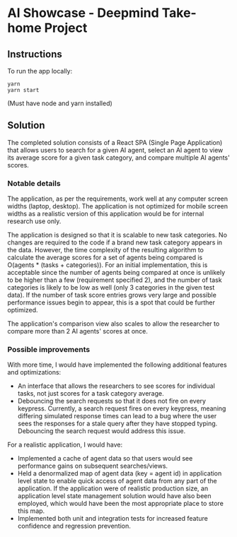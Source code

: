 # AI Showcase - Deepmind Take-home Project

## Instructions

To run the app locally:

```
yarn
yarn start
```

(Must have node and yarn installed)

## Solution

The completed solution consists of a React SPA (Single Page Application) that allows users to search for a given AI agent, select an AI agent to view its average score for a given task category, and compare multiple AI agents' scores.

### Notable details

The application, as per the requirements, work well at any computer screen widths (laptop, desktop). The application is not optimized for mobile screen widths as a realistic version of this application would be for internal research use only.

The application is designed so that it is scalable to new task categories. No changes are required to the code if a brand new task category appears in the data. However, the time complexity of the resulting algorithm to calculate the average scores for a set of agents being compared is O(agents * (tasks + categories)). For an initial implementation, this is acceptable since the number of agents being compared at once is unlikely to be higher than a few (requirement specified 2), and the number of task categories is likely to be low as well (only 3 categories in the given test data). If the number of task score entries grows very large and possible performance issues begin to appear, this is a spot that could be further optimized.

The application's comparison view also scales to allow the researcher to compare more than 2 AI agents' scores at once.

### Possible improvements

With more time, I would have implemented the following additional features and optimizations:

- An interface that allows the researchers to see scores for individual tasks, not just scores for a task category average.
- Debouncing the search requests so that it does not fire on every keypress. Currently, a search request fires on every keypress, meaning differing simulated response times can lead to a bug where the user sees the responses for a stale query after they have stopped typing. Debouncing the search request would address this issue.

For a realistic application, I would have:

- Implemented a cache of agent data so that users would see performance gains on subsequent searches/views.
- Held a denormalized map of agent data (key = agent id) in application level state to enable quick access of agent data from any part of the application. If the application were of realistic production size, an application level state management solution would have also been employed, which would have been the most appropriate place to store this map.
- Implemented both unit and integration tests for increased feature confidence and regression prevention.
